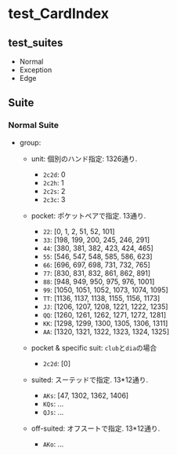 # test_CardIndex

## test_suites

- Normal
- Exception
- Edge

## Suite

### Normal Suite

- group:
  - unit: 個別のハンド指定: 1326通り.
    - `2c2d`: 0
    - `2c2h`: 1
    - `2c2s`: 2
    - `2c3c`: 3

  - pocket: ポケットペアで指定. 13通り.
    - `22`: [0, 1, 2, 51, 52, 101]
    - `33`: [198, 199, 200, 245, 246, 291]
    - `44`: [380, 381, 382, 423, 424, 465]
    - `55`: [546, 547, 548, 585, 586, 623]
    - `66`: [696, 697, 698, 731, 732, 765]
    - `77`: [830, 831, 832, 861, 862, 891]
    - `88`: [948, 949, 950, 975, 976, 1001]
    - `99`: [1050, 1051, 1052, 1073, 1074, 1095]
    - `TT`: [1136, 1137, 1138, 1155, 1156, 1173]
    - `JJ`: [1206, 1207, 1208, 1221, 1222, 1235]
    - `QQ`: [1260, 1261, 1262, 1271, 1272, 1281]
    - `KK`: [1298, 1299, 1300, 1305, 1306, 1311]
    - `AA`: [1320, 1321, 1322, 1323, 1324, 1325]

  - pocket & specific suit: `club`と`dia`の場合
    - `2c2d`: [0]

  - suited: スーテッドで指定. 13*12通り.
    - `AKs`: [47, 1302, 1362, 1406]
    - `KQs`: ...
    - `QJs`: ...

  - off-suited: オフスートで指定. 13*12通り.
    - `AKo`: ...
